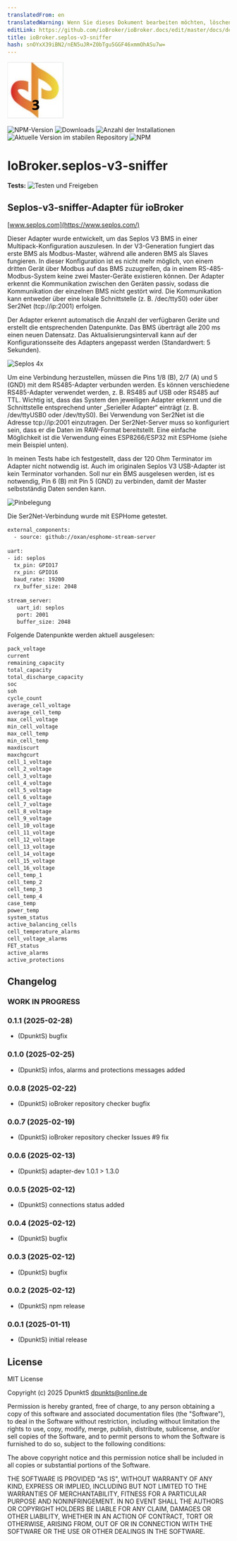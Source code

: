 ```yaml
---
translatedFrom: en
translatedWarning: Wenn Sie dieses Dokument bearbeiten möchten, löschen Sie bitte das Feld "translationsFrom". Andernfalls wird dieses Dokument automatisch erneut übersetzt
editLink: https://github.com/ioBroker/ioBroker.docs/edit/master/docs/de/adapterref/iobroker.seplos-v3-sniffer/README.md
title: ioBroker.seplos-v3-sniffer
hash: snOYxX39iBN2/nEN5uJR+Z0bTgu5GGF46xmmOhASu7w=
---
```

![Logo](../../../en/adapterref/iobroker.seplos-v3-sniffer/admin/seplos-v3-sniffer.jpg)

![NPM-Version](https://img.shields.io/npm/v/iobroker.seplos-v3-sniffer.svg)
![Downloads](https://img.shields.io/npm/dm/iobroker.seplos-v3-sniffer.svg)
![Anzahl der Installationen](https://iobroker.live/badges/seplos-v3-sniffer-installed.svg)
![Aktuelle Version im stabilen Repository](https://iobroker.live/badges/seplos-v3-sniffer-stable.svg)
![NPM](https://nodei.co/npm/iobroker.seplos-v3-sniffer.png?downloads=true)

# IoBroker.seplos-v3-sniffer
**Tests:** ![Testen und Freigeben](https://github.com/DpunktS/ioBroker.seplos-v3-sniffer/workflows/Test%20and%20Release/badge.svg)

## Seplos-v3-sniffer-Adapter für ioBroker
[www.seplos.com](https://www.seplos.com/)

Dieser Adapter wurde entwickelt, um das Seplos V3 BMS in einer Multipack-Konfiguration auszulesen. In der V3-Generation fungiert das erste BMS als Modbus-Master, während alle anderen BMS als Slaves fungieren. In dieser Konfiguration ist es nicht mehr möglich, von einem dritten Gerät über Modbus auf das BMS zuzugreifen, da in einem RS-485-Modbus-System keine zwei Master-Geräte existieren können. Der Adapter erkennt die Kommunikation zwischen den Geräten passiv, sodass die Kommunikation der einzelnen BMS nicht gestört wird. Die Kommunikation kann entweder über eine lokale Schnittstelle (z. B. /dec/ttyS0) oder über Ser2Net (tcp://ip:2001) erfolgen.

Der Adapter erkennt automatisch die Anzahl der verfügbaren Geräte und erstellt die entsprechenden Datenpunkte. Das BMS überträgt alle 200 ms einen neuen Datensatz. Das Aktualisierungsintervall kann auf der Konfigurationsseite des Adapters angepasst werden (Standardwert: 5 Sekunden).

![Seplos 4x](https://github.com/user-attachments/assets/9d710287-069d-44b6-acda-e96764642a33)

Um eine Verbindung herzustellen, müssen die Pins 1/8 (B), 2/7 (A) und 5 (GND) mit dem RS485-Adapter verbunden werden. Es können verschiedene RS485-Adapter verwendet werden, z. B. RS485 auf USB oder RS485 auf TTL. Wichtig ist, dass das System den jeweiligen Adapter erkennt und die Schnittstelle entsprechend unter „Serieller Adapter“ einträgt (z. B. /dev/ttyUSB0 oder /dev/ttyS0). Bei Verwendung von Ser2Net ist die Adresse tcp://ip:2001 einzutragen. Der Ser2Net-Server muss so konfiguriert sein, dass er die Daten im RAW-Format bereitstellt. Eine einfache Möglichkeit ist die Verwendung eines ESP8266/ESP32 mit ESPHome (siehe mein Beispiel unten).

In meinen Tests habe ich festgestellt, dass der 120 Ohm Terminator im Adapter nicht notwendig ist. Auch im originalen Seplos V3 USB-Adapter ist kein Terminator vorhanden. Soll nur ein BMS ausgelesen werden, ist es notwendig, Pin 6 (B) mit Pin 5 (GND) zu verbinden, damit der Master selbstständig Daten senden kann.

![Pinbelegung](https://github.com/user-attachments/assets/1c8ec271-d20f-4a5d-baf4-87e5a98fc35a)

Die Ser2Net-Verbindung wurde mit ESPHome getestet.

```
external_components:
  - source: github://oxan/esphome-stream-server

uart:
- id: seplos
  tx_pin: GPIO17
  rx_pin: GPIO16
  baud_rate: 19200
  rx_buffer_size: 2048

stream_server:
   uart_id: seplos
   port: 2001
   buffer_size: 2048
```

Folgende Datenpunkte werden aktuell ausgelesen:

```
pack_voltage
current
remaining_capacity
total_capacity
total_discharge_capacity
soc
soh
cycle_count
average_cell_voltage
average_cell_temp
max_cell_voltage
min_cell_voltage
max_cell_temp
min_cell_temp
maxdiscurt
maxchgcurt
cell_1_voltage
cell_2_voltage
cell_3_voltage
cell_4_voltage
cell_5_voltage
cell_6_voltage
cell_7_voltage
cell_8_voltage
cell_9_voltage
cell_10_voltage
cell_11_voltage
cell_12_voltage
cell_13_voltage
cell_14_voltage
cell_15_voltage
cell_16_voltage
cell_temp_1
cell_temp_2
cell_temp_3
cell_temp_4
case_temp
power_temp
system_status
active_balancing_cells
cell_temperature_alarms
cell_voltage_alarms
FET_status
active_alarms
active_protections
```

## Changelog
<!--
	Placeholder for the next version (at the beginning of the line):
	### **WORK IN PROGRESS**
-->
### **WORK IN PROGRESS**

### 0.1.1 (2025-02-28)
* (DpunktS) bugfix

### 0.1.0 (2025-02-25)
* (DpunktS) infos, alarms and protections messages added

### 0.0.8 (2025-02-22)
* (DpunktS) ioBroker repository checker bugfix

### 0.0.7 (2025-02-19)
* (DpunktS) ioBroker repository checker Issues #9 fix

### 0.0.6 (2025-02-13)
* (DpunktS) adapter-dev 1.0.1 > 1.3.0

### 0.0.5 (2025-02-12)
* (DpunktS) connections status added

### 0.0.4 (2025-02-12)
* (DpunktS) bugfix

### 0.0.3 (2025-02-12)
* (DpunktS) bugfix

### 0.0.2 (2025-02-12)
* (DpunktS) npm release

### 0.0.1 (2025-01-11)
* (DpunktS) initial release

## License
MIT License

Copyright (c) 2025 DpunktS <dpunkts@online.de>

Permission is hereby granted, free of charge, to any person obtaining a copy
of this software and associated documentation files (the "Software"), to deal
in the Software without restriction, including without limitation the rights
to use, copy, modify, merge, publish, distribute, sublicense, and/or sell
copies of the Software, and to permit persons to whom the Software is
furnished to do so, subject to the following conditions:

The above copyright notice and this permission notice shall be included in all
copies or substantial portions of the Software.

THE SOFTWARE IS PROVIDED "AS IS", WITHOUT WARRANTY OF ANY KIND, EXPRESS OR
IMPLIED, INCLUDING BUT NOT LIMITED TO THE WARRANTIES OF MERCHANTABILITY,
FITNESS FOR A PARTICULAR PURPOSE AND NONINFRINGEMENT. IN NO EVENT SHALL THE
AUTHORS OR COPYRIGHT HOLDERS BE LIABLE FOR ANY CLAIM, DAMAGES OR OTHER
LIABILITY, WHETHER IN AN ACTION OF CONTRACT, TORT OR OTHERWISE, ARISING FROM,
OUT OF OR IN CONNECTION WITH THE SOFTWARE OR THE USE OR OTHER DEALINGS IN THE
SOFTWARE.